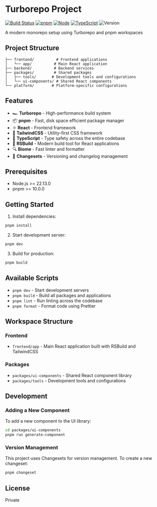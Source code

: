 # Turborepo Project

[![Build Status](https://github.com/andressomadossi/monorepo/actions/workflows/ci.yml/badge.svg)](https://github.com/andressomadossi/monorepo/actions/workflows/ci.yml)
[![pnpm](https://img.shields.io/badge/pnpm-10.0.0-orange.svg)](https://pnpm.io)
[![Node](https://img.shields.io/badge/node-%3E%3D22.13.0-brightgreen.svg)](https://nodejs.org)
[![TypeScript](https://img.shields.io/badge/TypeScript-5.7.3-blue.svg)](https://www.typescriptlang.org/)
![Version](https://img.shields.io/github/v/release/username/repo)

A modern monorepo setup using Turborepo and pnpm workspaces

## Project Structure

```
├── frontend/          # Frontend applications
│   └── app/          # Main React application
├── backend/          # Backend services
├── packages/         # Shared packages
│   ├── tools/       # Development tools and configurations
│   └── ui-components/ # Shared React components
└── platform/        # Platform-specific configurations
```

## Features

- 🏎️ **Turborepo** - High-performance build system
- 📦 **pnpm** - Fast, disk space efficient package manager
- ⚛️ **React** - Frontend framework
- 🎨 **TailwindCSS** - Utility-first CSS framework
- 🔧 **TypeScript** - Type safety across the entire codebase
- 📱 **RSBuild** - Modern build tool for React applications
- 🔍 **Biome** - Fast linter and formatter
- 🔄 **Changesets** - Versioning and changelog management

## Prerequisites

- Node.js >= 22.13.0
- pnpm >= 10.0.0

## Getting Started

1. Install dependencies:
```bash
pnpm install
```

2. Start development server:
```bash
pnpm dev
```

3. Build for production:
```bash
pnpm build
```

## Available Scripts

- `pnpm dev` - Start development servers
- `pnpm build` - Build all packages and applications
- `pnpm lint` - Run linting across the codebase
- `pnpm format` - Format code using Prettier

## Workspace Structure

### Frontend

- `frontend/app` - Main React application built with RSBuild and TailwindCSS

### Packages

- `packages/ui-components` - Shared React component library
- `packages/tools` - Development tools and configurations

## Development

### Adding a New Component

To add a new component to the UI library:

```bash
cd packages/ui-components
pnpm run generate:component
```

### Version Management

This project uses Changesets for version management. To create a new changeset:

```bash
pnpm changeset
```

## License

Private